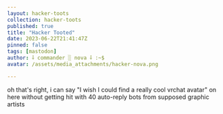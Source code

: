 ```yaml
---
layout: hacker-toots
collection: hacker-toots
published: true
title: "Hacker Tooted"
date: 2023-06-22T21:41:47Z
pinned: false
tags: [mastodon]
author: ⸸ commander ░ nova ⸸ :~$
avatar: /assets/media_attachments/hacker-nova.png

---
```


<p>oh that&#39;s right, i can say &quot;I wish I could find a really cool vrchat avatar&quot; on here without getting hit with 40 auto-reply bots from supposed graphic artists</p>



